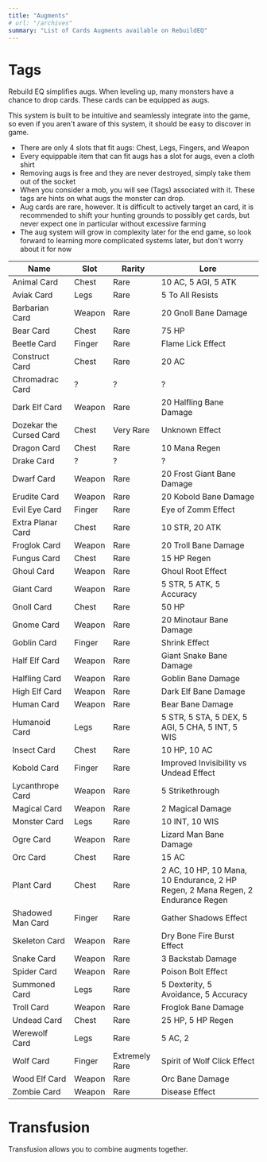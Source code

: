 ```yaml
---
title: "Augments"
# url: "/archives"
summary: "List of Cards Augments available on RebuildEQ"
---
```


# Tags

Rebuild EQ simplifies augs. When leveling up, many monsters have a chance to drop cards. These cards can be equipped as augs.

This system is built to be intuitive and seamlessly integrate into the game, so even if you aren't aware of this system, it should be easy to discover in game.

- There are only 4 slots that fit augs: Chest, Legs, Fingers, and Weapon
- Every equippable item that can fit augs has a slot for augs, even a cloth shirt
- Removing augs is free and they are never destroyed, simply take them out of the socket
- When you consider a mob, you will see (Tags) associated with it. These tags are hints on what augs the monster can drop.
- Aug cards are rare, however. It is difficult to actively target an card, it is recommended to shift your hunting grounds to possibly get cards, but never expect one in particular without excessive farming
- The aug system will grow in complexity later for the end game, so look forward to learning more complicated systems later, but don't worry about it for now

Name|Slot|Rarity|Lore
--|--|--|--
Animal Card|Chest|Rare|10 AC, 5 AGI, 5 ATK
Aviak Card|Legs|Rare|5 To All Resists
Barbarian Card|Weapon|Rare|20 Gnoll Bane Damage
Bear Card|Chest|Rare|75 HP
Beetle Card|Finger|Rare|Flame Lick Effect
Construct Card|Chest|Rare|20 AC
Chromadrac Card|?|?|?
Dark Elf Card|Weapon|Rare|20 Halfling Bane Damage
Dozekar the Cursed Card|Chest|Very Rare|Unknown Effect
Dragon Card|Chest|Rare|10 Mana Regen
Drake Card|?|?|?
Dwarf Card|Weapon|Rare|20 Frost Giant Bane Damage
Erudite Card|Weapon|Rare|20 Kobold Bane Damage
Evil Eye Card|Finger|Rare|Eye of Zomm Effect
Extra Planar Card|Chest|Rare|10 STR, 20 ATK
Froglok Card|Weapon|Rare|20 Troll Bane Damage
Fungus Card|Chest|Rare|15 HP Regen
Ghoul Card|Weapon|Rare|Ghoul Root Effect
Giant Card|Weapon|Rare|5 STR, 5 ATK, 5 Accuracy
Gnoll Card|Chest|Rare|50 HP
Gnome Card|Weapon|Rare|20 Minotaur Bane Damage
Goblin Card|Finger|Rare|Shrink Effect
Half Elf Card|Weapon|Rare|Giant Snake Bane Damage
Halfling Card|Weapon|Rare|Goblin Bane Damage
High Elf Card|Weapon|Rare|Dark Elf Bane Damage
Human Card|Weapon|Rare|Bear Bane Damage
Humanoid Card|Legs|Rare|5 STR, 5 STA, 5 DEX, 5 AGI, 5 CHA, 5 INT, 5 WIS
Insect Card|Chest|Rare|10 HP, 10 AC
Kobold Card|Finger|Rare|Improved Invisibility vs Undead Effect
Lycanthrope Card|Weapon|Rare|5 Strikethrough
Magical Card|Weapon|Rare|2 Magical Damage
Monster Card|Legs|Rare|10 INT, 10 WIS
Ogre Card|Weapon|Rare|Lizard Man Bane Damage
Orc Card|Chest|Rare|15 AC
Plant Card|Chest|Rare|2 AC, 10 HP, 10 Mana, 10 Endurance, 2 HP Regen, 2 Mana Regen, 2 Endurance Regen
Shadowed Man Card|Finger|Rare|Gather Shadows Effect
Skeleton Card|Weapon|Rare|Dry Bone Fire Burst Effect
Snake Card|Weapon|Rare|3 Backstab Damage
Spider Card|Weapon|Rare|Poison Bolt Effect
Summoned Card|Legs|Rare|5 Dexterity, 5 Avoidance, 5 Accuracy
Troll Card|Weapon|Rare|Froglok Bane Damage
Undead Card|Chest|Rare|25 HP, 5 HP Regen
Werewolf Card|Legs|Rare|5 AC, 2
Wolf Card|Finger|Extremely Rare|Spirit of Wolf Click Effect|
Wood Elf Card|Weapon|Rare|Orc Bane Damage
Zombie Card|Weapon|Rare|Disease Effect

# Transfusion

Transfusion allows you to combine augments together.